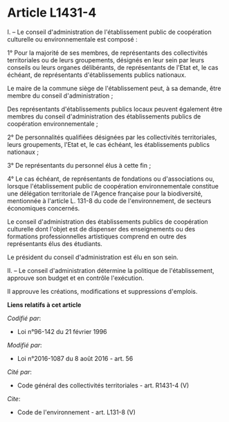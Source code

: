 # Article L1431-4

I. – Le conseil d'administration de l'établissement public de coopération culturelle ou environnementale est composé : 

1° Pour la majorité de ses membres, de représentants des collectivités territoriales ou de leurs groupements, désignés en
leur sein par leurs conseils ou leurs organes délibérants, de représentants de l'Etat et, le cas échéant, de représentants
d'établissements publics nationaux. 

Le maire de la commune siège de l'établissement peut, à sa demande, être membre du conseil d'administration ; 

Des représentants d'établissements publics locaux peuvent également être membres du conseil d'administration des
établissements publics de coopération environnementale ; 

2° De personnalités qualifiées désignées par les collectivités territoriales, leurs groupements, l'Etat et, le cas échéant,
les établissements publics nationaux ; 

3° De représentants du personnel élus à cette fin ; 

4° Le cas échéant, de représentants de fondations ou d'associations ou, lorsque l'établissement public de coopération
environnementale constitue une délégation territoriale de l'Agence française pour la biodiversité, mentionnée à l'article L.
131-8 du code de l'environnement, de secteurs économiques concernés. 

Le conseil d'administration des établissements publics de coopération culturelle dont l'objet est de dispenser des
enseignements ou des formations professionnelles artistiques comprend en outre des représentants élus des étudiants. 

Le président du conseil d'administration est élu en son sein. 

II. – Le conseil d'administration détermine la politique de l'établissement, approuve son budget et en contrôle l'exécution. 

Il approuve les créations, modifications et suppressions d'emplois.

**Liens relatifs à cet article**

_Codifié par_:

  - Loi n°96-142 du 21 février 1996

_Modifié par_:

  - Loi n°2016-1087 du 8 août 2016 - art. 56

_Cité par_:

  - Code général des collectivités territoriales - art. R1431-4 (V)

_Cite_:

  - Code de l'environnement - art. L131-8 (V)
